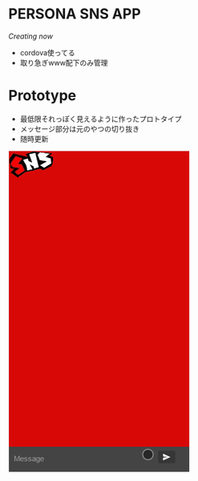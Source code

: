 # PERSONA SNS APP
_Creating now_

* cordova使ってる
* 取り急ぎwww配下のみ管理

# Prototype
* 最低限それっぽく見えるように作ったプロトタイプ
* メッセージ部分は元のやつの切り抜き
* 随時更新

![demo](https://github.com/73spica/persona_sns/blob/master/demo/persona_sns_proto01.gif)

